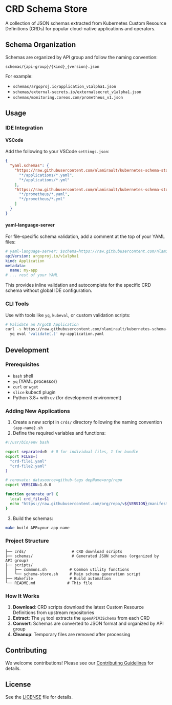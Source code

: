 # CRD Schema Store

A collection of JSON schemas extracted from Kubernetes Custom Resource Definitions (CRDs) for popular cloud-native applications and operators.

## Schema Organization

Schemas are organized by API group and follow the naming convention:

```
schemas/{api-group}/{kind}_{version}.json
```

For example:

- `schemas/argoproj.io/application_v1alpha1.json`
- `schemas/external-secrets.io/externalsecret_v1alpha1.json`
- `schemas/monitoring.coreos.com/prometheus_v1.json`

## Usage

### IDE Integration

#### VSCode

Add the following to your VSCode `settings.json`:

```json
{
  "yaml.schemas": {
    "https://raw.githubusercontent.com/nlamirault/kubernetes-schema-store/main/schemas/argoproj.io/application_v1alpha1.json": [
      "*/applications/*.yaml",
      "*/applications/*.yml"
    ],
    "https://raw.githubusercontent.com/nlamirault/kubernetes-schema-store/main/schemas/monitoring.coreos.com/prometheus_v1.json": [
      "*/prometheus/*.yaml",
      "*/prometheus/*.yml"
    ]
  }
}
```

#### yaml-language-server

For file-specific schema validation, add a comment at the top of your YAML files:

```yaml
# yaml-language-server: $schema=https://raw.githubusercontent.com/nlamirault/kubernetes-schema-store/main/schemas/argoproj.io/application_v1alpha1.json
apiVersion: argoproj.io/v1alpha1
kind: Application
metadata:
  name: my-app
# ... rest of your YAML
```

This provides inline validation and autocomplete for the specific CRD schema without global IDE configuration.

### CLI Tools

Use with tools like `yq`, `kubeval`, or custom validation scripts:

```bash
# Validate an ArgoCD Application
curl -s https://raw.githubusercontent.com/nlamirault/kubernetes-schema-store/main/schemas/argoproj.io/application_v1alpha1.json | \
  yq eval 'validate(.)' my-application.yaml
```

## Development

### Prerequisites

- `bash` shell
- `yq` (YAML processor)
- `curl` or `wget`
- `slice` kubectl plugin
- Python 3.8+ with `uv` (for development environment)

### Adding New Applications

1. Create a new script in `crds/` directory following the naming convention `{app-name}.sh`
2. Define the required variables and functions:

```bash
#!/usr/bin/env bash

export separated=0  # 0 for individual files, 1 for bundle
export FILES=(
  "crd-file1.yaml"
  "crd-file2.yaml"
)

# renovate: datasource=github-tags depName=org/repo
export VERSION=1.0.0

function generate_url {
  local crd_file=$1
  echo "https://raw.githubusercontent.com/org/repo/v${VERSION}/manifests/${crd_file}"
}
```

3. Build the schemas:

```bash
make build APP=your-app-name
```

### Project Structure

```
├── crds/                    # CRD download scripts
├── schemas/                 # Generated JSON schemas (organized by API group)
├── scripts/
│   ├── commons.sh          # Common utility functions
│   └── schema-store.sh     # Main schema generation script
├── Makefile                # Build automation
└── README.md              # This file
```

### How It Works

1. **Download**: CRD scripts download the latest Custom Resource Definitions from upstream repositories
2. **Extract**: The `yq` tool extracts the `openAPIV3Schema` from each CRD
3. **Convert**: Schemas are converted to JSON format and organized by API group
4. **Cleanup**: Temporary files are removed after processing

## Contributing

We welcome contributions! Please see our [Contributing Guidelines](CONTRIBUTING.md) for details.

## License

See the [LICENSE](LICENSE) file for details.
